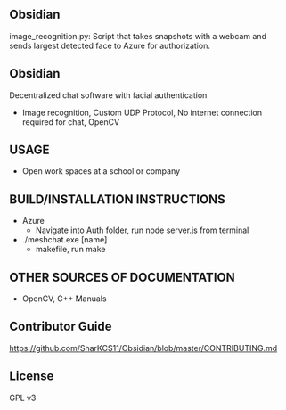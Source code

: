## Obsidian ##


image_recognition.py: Script that takes snapshots with a webcam and sends largest detected face to Azure for
authorization.

## Obsidian ##

Decentralized chat software with facial authentication
  * Image recognition, Custom UDP Protocol, No internet connection required for chat, OpenCV 

## USAGE
  * Open work spaces at a school or company
  
## BUILD/INSTALLATION INSTRUCTIONS
  * Azure
    * Navigate into Auth folder, run node server.js from terminal
  * ./meshchat.exe [name]
    * makefile, run make

## OTHER SOURCES OF DOCUMENTATION
  * OpenCV, C++ Manuals

## Contributor Guide
https://github.com/SharKCS11/Obsidian/blob/master/CONTRIBUTING.md

## License 
GPL v3
